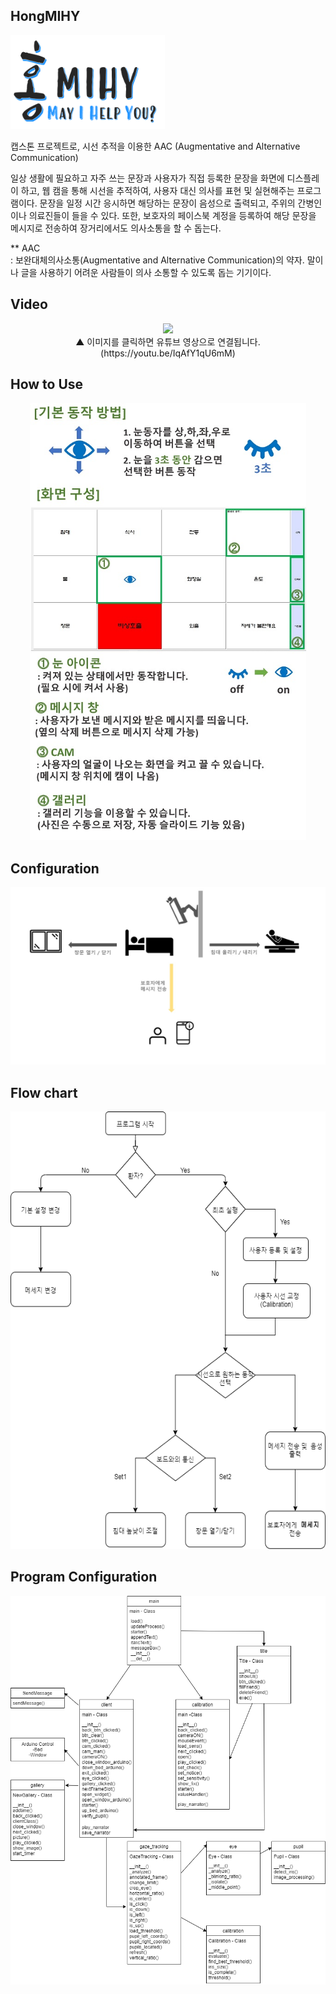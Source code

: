 ## HongMIHY

<img src="logo.png" height="150x"></img>

캡스톤 프로젝트로, 시선 추적을 이용한 AAC (Augmentative and Alternative Communication)   

일상 생활에 필요하고 자주 쓰는 문장과 사용자가 직접 등록한 문장을 화면에 디스플레이 하고, 웹 캠을 통해 시선을 추적하여, 사용자 대신 의사를 표현 및 실현해주는 프로그램이다. 문장을 일정 시간 응시하면 해당하는 문장이 음성으로 출력되고, 주위의 간병인이나 의료진들이 들을 수 있다. 또한, 보호자의 페이스북 계정을 등록하여 해당 문장을 메시지로 전송하여 장거리에서도 의사소통을 할 수 돕는다.

** AAC   
: 보완대체의사소통(Augmentative and Alternative Communication)의 약자. 말이나 글을 사용하기 어려운 사람들이 의사 소통할 수 있도록 돕는 기기이다.


## Video

<div align=center>
  <img src="http://img.youtube.com/vi/IqAfY1qU6mM/0.jpg" height="700x"></img>
  <br>▲ 이미지를 클릭하면 유튜브 영상으로 연결됩니다.(https://youtu.be/IqAfY1qU6mM)
</div>

## How to Use
<p align="center"><img src="image/howto.jpg" height="700x"></img></p>

## Configuration
<p align="center"><img src="configuration.png"></img></p>

## Flow chart
<p align="center"><img src="FlowChart.png" height="700x"></img></p>

## Program Configuration
<p align="center"><img src="program_config.png"></img></p>
